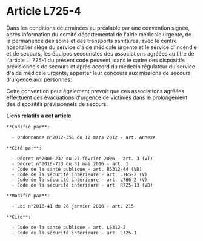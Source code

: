# Article L725-4

Dans les conditions déterminées au préalable par une convention signée, après information du comité départemental de l'aide
médicale urgente, de la permanence des soins et des transports sanitaires, avec le centre hospitalier siège du service d'aide
médicale urgente et le service d'incendie et de secours, les équipes secouristes des associations agréées au titre de
l'article L. 725-1 du présent code peuvent, dans le cadre des dispositifs prévisionnels de secours et après accord du médecin
régulateur du service d'aide médicale urgente, apporter leur concours aux missions de secours d'urgence aux personnes.

Cette convention peut également prévoir que ces associations agréées effectuent des évacuations d'urgence de victimes dans le
prolongement des dispositifs prévisionnels de secours.

**Liens relatifs à cet article**

	**Codifié par**:

	  - Ordonnance n°2012-351 du 12 mars 2012 - art. Annexe

	**Cité par**:

	  - Décret n°2006-237 du 27 février 2006 - art. 3 (VT)
	  - Décret n°2016-713 du 31 mai 2016 - art. 1
	  - Code de la santé publique - art. R6312-44 (VD)
	  - Code de la sécurité intérieure - art. L765-2 (V)
	  - Code de la sécurité intérieure - art. L766-2 (V)
	  - Code de la sécurité intérieure - art. R725-13 (VD)

	**Modifié par**:

	  - Loi n°2016-41 du 26 janvier 2016 - art. 215

	**Cite**:

	  - Code de la santé publique - art. L6312-2
	  - Code de la sécurité intérieure - art. L725-1
